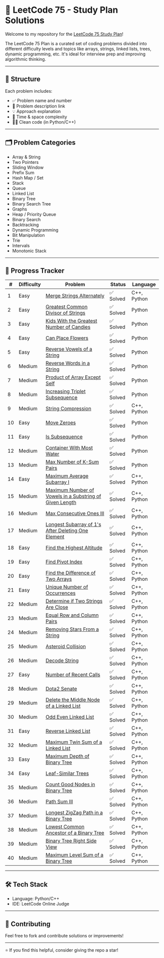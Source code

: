 # 🚀 LeetCode 75 - Study Plan Solutions

Welcome to my repository for the [LeetCode 75 Study Plan](https://leetcode.com/study-plan/leetcode-75/)!

The LeetCode 75 Plan is a curated set of coding problems divided into different difficulty levels and topics like arrays, strings, linked lists, trees, dynamic programming, etc. It's ideal for interview prep and improving algorithmic thinking.

---

## 🧠 Structure

Each problem includes:
- ✅ Problem name and number
- 📄 Problem description link
- 💡 Approach explanation
- 🧮 Time & space complexity
- 🧑‍💻 Clean code (in Python/C++)

---

## 🗂️ Problem Categories

- Array & String
- Two Pointers
- Sliding Window
- Prefix Sum
- Hash Map / Set
- Stack
- Queue
- Linked List
- Binary Tree
- Binary Search Tree
- Graphs
- Heap / Priority Queue
- Binary Search
- Backtracking
- Dynamic Programming
- Bit Manipulation
- Trie
- Intervals
- Monotonic Stack

---

## 📌 Progress Tracker

| # | Difficulty | Problem | Status | Language |
|--|---------|--------|--------|----------|
| 1 | Easy | [Merge Strings Alternately](https://leetcode.com/problems/merge-strings-alternately/) | ✅ Solved | C++, Python |
| 2 | Easy | [Greatest Common Divisor of Strings](https://leetcode.com/problems/greatest-common-divisor-of-strings/) | ✅ Solved | Python |
| 3 | Easy | [Kids With the Greatest Number of Candies](https://leetcode.com/problems/kids-with-the-greatest-number-of-candies/) | ✅ Solved | Python |
| 4 | Easy | [Can Place Flowers](https://leetcode.com/problems/can-place-flowers/) | ✅ Solved | Python |
| 5 | Easy | [Reverse Vowels of a String](https://leetcode.com/problems/reverse-vowels-of-a-string/) | ✅ Solved | Python |
| 6 | Medium | [Reverse Words in a String](https://leetcode.com/problems/reverse-words-in-a-string/) | ✅ Solved | Python |
| 7 | Medium | [Product of Array Except Self](https://leetcode.com/problems/product-of-array-except-self/) | ✅ Solved | Python |
| 8 | Medium | [Increasing Triplet Subsequence](https://leetcode.com/problems/increasing-triplet-subsequence/) | ✅ Solved | Python |
| 9 | Medium | [String Compression](https://leetcode.com/problems/string-compression/) | ✅ Solved | C++, Python |
| 10 | Easy | [Move Zeroes](https://leetcode.com/problems/move-zeroes/) | ✅ Solved | Python |
| 11 | Easy | [Is Subsequence](https://leetcode.com/problems/is-subsequence/) | ✅ Solved | Python |
| 12 | Medium | [Container With Most Water](https://leetcode.com/problems/container-with-most-water/) | ✅ Solved | Python |
| 13 | Medium | [Max Number of K-Sum Pairs](https://leetcode.com/problems/max-number-of-k-sum-pairs/) | ✅ Solved | Python |
| 14 | Easy| [Maximum Average Subarray I](https://leetcode.com/problems/maximum-average-subarray-i/) | ✅ Solved | C++, Python |
| 15 | Medium | [Maximum Number of Vowels in a Substring of Given Length](https://leetcode.com/problems/maximum-number-of-vowels-in-a-substring-of-given-length/) | ✅ Solved | C++, Python |
| 16 | Medium | [Max Consecutive Ones III](https://leetcode.com/problems/max-consecutive-ones-iii/) | ✅ Solved | C++, Python |
| 17 | Medium | [Longest Subarray of 1's After Deleting One Element](https://leetcode.com/problems/longest-subarray-of-1s-after-deleting-one-element/) | ✅ Solved | C++, Python |
| 18 | Easy | [Find the Highest Altitude](https://leetcode.com/problems/find-the-highest-altitude/) | ✅ Solved | C++, Python |
| 19 | Easy | [Find Pivot Index](https://leetcode.com/problems/find-pivot-index/) | ✅ Solved | C++, Python |
| 20 | Easy | [Find the Difference of Two Arrays](https://leetcode.com/problems/find-the-difference-of-two-arrays/) | ✅ Solved | C++, Python |
| 21 | Easy | [Unique Number of Occurrences](https://leetcode.com/problems/unique-number-of-occurrences/) | ✅ Solved | C++, Python |
| 22 | Medium | [Determine if Two Strings Are Close](https://leetcode.com/problems/determine-if-two-strings-are-close/) | ✅ Solved | C++, Python |
| 23 | Medium | [Equal Row and Column Pairs](https://leetcode.com/problems/equal-row-and-column-pairs/) | ✅ Solved | C++, Python |
| 24 | Medium | [Removing Stars From a String](https://leetcode.com/problems/removing-stars-from-a-string/) | ✅ Solved | C++, Python |
| 25 | Medium | [Asteroid Collision](https://leetcode.com/problems/asteroid-collision/) | ✅ Solved | C++, Python |
| 26 | Medium | [Decode String](https://leetcode.com/problems/decode-string/) | ✅ Solved | C++, Python |
| 27 | Easy | [Number of Recent Calls](https://leetcode.com/problems/number-of-recent-calls/) | ✅ Solved | C++, Python |
| 28 | Medium | [Dota2 Senate](https://leetcode.com/problems/dota2-senate/) | ✅ Solved | C++, Python |
| 29 | Medium | [Delete the Middle Node of a Linked List](https://leetcode.com/problems/delete-the-middle-node-of-a-linked-list/) | ✅ Solved | C++, Python |
| 30 | Medium | [Odd Even Linked List](https://leetcode.com/problems/odd-even-linked-list/) | ✅ Solved | C++, Python |
| 31 | Easy | [Reverse Linked List](https://leetcode.com/problems/reverse-linked-list/) | ✅ Solved | C++, Python |
| 32 | Medium | [Maximum Twin Sum of a Linked List](https://leetcode.com/problems/maximum-twin-sum-of-a-linked-list/) | ✅ Solved | C++, Python |
| 33 | Easy | [Maximum Depth of Binary Tree](https://leetcode.com/problems/maximum-depth-of-binary-tree/) | ✅ Solved | C++, Python |
| 34 | Easy | [Leaf-Similar Trees](https://leetcode.com/problems/leaf-similar-trees/) | ✅ Solved | C++, Python |
| 35 | Medium | [Count Good Nodes in Binary Tree](https://leetcode.com/problems/count-good-nodes-in-binary-tree/) | ✅ Solved | C++, Python |
| 36 | Medium | [Path Sum III](https://leetcode.com/problems/path-sum-iii/) | ✅ Solved | C++, Python |
| 37 | Medium | [Longest ZigZag Path in a Binary Tree](https://leetcode.com/problems/longest-zigzag-path-in-a-binary-tree/) | ✅ Solved | C++, Python |
| 38 | Medium | [Lowest Common Ancestor of a Binary Tree](https://leetcode.com/problems/lowest-common-ancestor-of-a-binary-tree/) | ✅ Solved | C++, Python |
| 39 | Medium | [Binary Tree Right Side View](https://leetcode.com/problems/binary-tree-right-side-view/) | ✅ Solved | C++, Python |
| 40 | Medium | [Maximum Level Sum of a Binary Tree](https://leetcode.com/problems/maximum-level-sum-of-a-binary-tree/) | ✅ Solved | C++, Python |
<!--
| 41 | ... | []() | ✅ Solved | C++, Python |
| 42 | ... | []() | ✅ Solved | C++, Python |
| 43 | ... | []() | ✅ Solved | C++, Python |
| 44 | ... | []() | ✅ Solved | C++, Python |
| 45 | ... | []() | ✅ Solved | C++, Python |
| 46 | ... | []() | ✅ Solved | C++, Python |
| 47 | ... | []() | ✅ Solved | C++, Python |
| 48 | ... | []() | ✅ Solved | C++, Python |
| 49 | ... | []() | ✅ Solved | C++, Python |
| 50 | ... | []() | ✅ Solved | C++, Python |
-->
---

## 🛠 Tech Stack

- Language: Python/C++
- IDE: LeetCode Online Judge
<!--
- Format: Jupyter Notebooks / `.py` files
-->

---

## 💬 Contributing

Feel free to fork and contribute solutions or improvements!

---

⭐ If you find this helpful, consider giving the repo a star!
